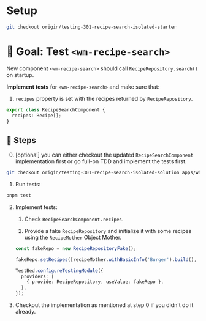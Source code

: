 # Setup

```sh
git checkout origin/testing-301-recipe-search-isolated-starter
```

# 🎯 Goal: Test `<wm-recipe-search>`

New component `<wm-recipe-search>` should call `RecipeRepository.search()` on startup.

**Implement tests** for `<wm-recipe-search>` and make sure that:

1. `recipes` property is set with the recipes returned by `RecipeRepository`.

```ts
export class RecipeSearchComponent {
  recipes: Recipe[];
}
```

## 📝 Steps

0. [optional] you can either checkout the updated `RecipeSearchComponent` implementation first or go full-on TDD and implement the tests first.
```sh
git checkout origin/testing-301-recipe-search-isolated-solution apps/whiskmate/src/app/recipe/recipe-search.component.ts
```

1. Run tests:

```sh
pnpm test
```

2. Implement tests:

   1. Check `RecipeSearchComponent.recipes`.

   2. Provide a fake `RecipeRepository` and initialize it with some recipes using the `RecipeMother` Object Mother.
   ```ts
   const fakeRepo = new RecipeRepositoryFake();
   
   fakeRepo.setRecipes([recipeMother.withBasicInfo('Burger').build(), ...]);
   
   TestBed.configureTestingModule({
     providers: [
       { provide: RecipeRepository, useValue: fakeRepo },
     ],
   });
   ```

3. Checkout the implementation as mentioned at step 0 if you didn't do it already.
